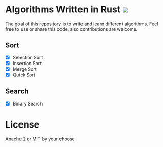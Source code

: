 # Algorithms Written in Rust ![](https://travis-ci.org/hamidrezakp/Rust-Algorithms.svg?branch=master)
The goal of this repository is to write and learn different algorithms.
Feel free to use or share this code, also contributions are welcome.

## Sort
* [x] Selection Sort 
* [x] Insertion Sort
* [x] Merge Sort
* [X] Quick Sort

## Search
* [x] Binary Search

# License
Apache 2 or MIT by your choose
